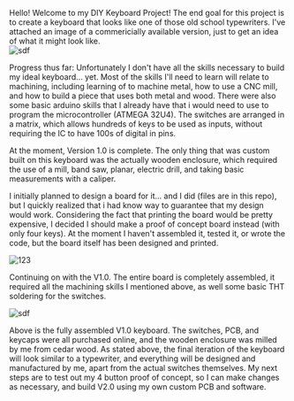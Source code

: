 Hello! Welcome to my DIY Keyboard Project!
The end goal for this project is to create a keyboard that looks like one of those old school typewriters. I've attached an image of a commericially available version, just to get an idea of what it might look like. <br />
![sdf](https://c1.iggcdn.com/indiegogo-media-prod-cld/image/upload/c_fill,f_auto,h_240,w_320/v1535083127/mvk0dr0pnyrmehok9czt.jpg)

Progress thus far:
Unfortunately I don't have all the skills necessary to build my ideal keyboard... yet.
Most of the skills I'll need to learn will relate to machining, including learning of to machine metal, how to use a CNC mill, and how to build a piece that uses both metal and wood. There were also some basic arduino skills that I already have that i would need to use to program the microcontroller (ATMEGA 32U4). The switches are arranged in a matrix, which allows hundreds of keys to be used as inputs, without requiring the IC to have 100s of digital in pins.

At the moment, Version 1.0 is complete. The only thing that was custom built on this keyboard was the actually wooden enclosure, which required the use of a mill, band saw, planar, electric drill, and taking basic measurements with a caliper.

I initially planned to design a board for it... and I did (files are in this repo), but I quickly realized that i had know way to guarantee that my design would work. Considering the fact that printing the board would be pretty expensive, I decided I should make a proof of concept board instead (with only four keys).  At the moment I haven't assembled it, tested it, or wrote the code, but the board itself has been designed and printed.

![123](https://imgur.com/C4RuTXm.png)

Continuing on with the V1.0. The entire board is completely assembled, it required all the machining skills I mentioned above, as well some basic THT soldering for the switches. 

![sdf](https://lh3.googleusercontent.com/_S2f9LDzNpcXLkGcwAc9h-Yf0Iw3V3L5PDAeWCVfWTOJPbZrbm9mg5F33GCd8ttupxX7XRBRmtMfiwoA5KsZJtOraM_3ybFHeZU4wXymeS6vZgxUIqlnnlkGmQmnrT1mAIynqXSjeyXHHUhsZdj1e0WRfa6dKR1XxHxGqbSHemjBU_Z8nJahEbUTeUZgx41m1T2FRIJKZcoC7GroWU7e2iyioK3CEXBBnpH8CmU4rnozHCxBtQbLkhW1CWtYmUwIH6io6udtAjwroQu6ycSCvfBsSbaFPNVF7KrKI4NbIexU-tfB0WdVKQRrA9VSKOugLcNDtkSS1FbvrBcU2cwPgZGrhBRwCSKwEzMtxbXFVx1lUjW84jucdRb-o5HI5vwMsG9BRwm2CLqJCQNseI1KnRbM8R9uvcmC5A0ZYVdqqrYz5H543LovAMaX48sHx74lkLez8JycT45GsDgeQwJIJEcfzKauQcw7XHtH46rSdcNVV9RfjR5LAMhRMOnSjLap4BT0ism7Sotqd9YiJxx2cDec3HFRVzW-CLMdhNSdsHo-2-sB0FO24ri9PlN30UbkhxEydnZXvZifjBopR6Ug2OJ-rHx9ogJhDsESH9idN7fdR5xVnL7JEM5HUFFLuIHj=w1824-h862-no)

Above is the fully assembled V1.0 keyboard. The switches, PCB, and keycaps were all purchased online, and the wooden enclosure was milled by me from cedar wood. As stated above, the final iteration of the keyboard will look similar to a typewriter, and everything will be designed and manufactured by me, apart from the actual switches themselves. My next steps are to test out my 4 button proof of concept, so I can make changes as necessary, and build V2.0 using my own custom PCB and software.
